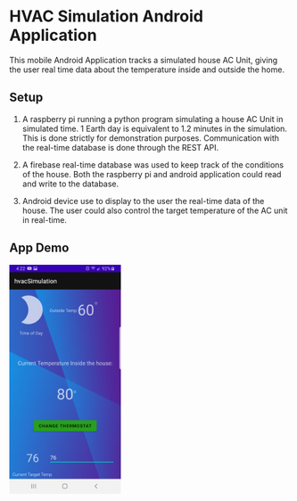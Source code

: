 # HVAC Simulation Android Application

This mobile Android Application tracks a simulated house AC Unit, giving the user real time data about the temperature inside and outside the home.

## Setup

1. A raspberry pi running a python program simulating a house AC Unit in simulated time. 1 Earth day is equivalent to 1.2 minutes in the simulation.
This is done strictly for demonstration purposes. Communication with the real-time database is done through the REST API.

2. A firebase real-time database was used to keep track of the conditions of the house. Both the raspberry pi and android application could read and write
to the database.

3. Android device use to display to the user the real-time data of the house. The user could also control the target temperature of the AC unit in real-time.

## App Demo

<img src="https://github.com/ESanchezCSE/images/blob/main/afterChangeTemp_hvacSimulation.jpg" alt="Loading Screen" width="200"/>

